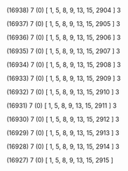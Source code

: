 (16938) 7 (0) [ 1, 5, 8, 9, 13, 15, 2904 ] 3 


(16937) 7 (0) [ 1, 5, 8, 9, 13, 15, 2905 ] 3 


(16936) 7 (0) [ 1, 5, 8, 9, 13, 15, 2906 ] 3 


(16935) 7 (0) [ 1, 5, 8, 9, 13, 15, 2907 ] 3 


(16934) 7 (0) [ 1, 5, 8, 9, 13, 15, 2908 ] 3 


(16933) 7 (0) [ 1, 5, 8, 9, 13, 15, 2909 ] 3 


(16932) 7 (0) [ 1, 5, 8, 9, 13, 15, 2910 ] 3 


(16931) 7 (0) [ 1, 5, 8, 9, 13, 15, 2911 ] 3 


(16930) 7 (0) [ 1, 5, 8, 9, 13, 15, 2912 ] 3 


(16929) 7 (0) [ 1, 5, 8, 9, 13, 15, 2913 ] 3 


(16928) 7 (0) [ 1, 5, 8, 9, 13, 15, 2914 ] 3 


(16927) 7 (0) [ 1, 5, 8, 9, 13, 15, 2915 ]  

